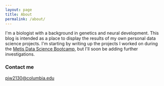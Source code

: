 ```yaml
---
layout: page
title: About
permalink: /about/
---
```


I'm a biologist with a background in genetics and neural development. This blog is intended as a place to display the results of my own personal data science projects. I'm starting by writing up the projects I worked on during the [Metis Data Science Bootcamp](https://www.thisismetis.com/data-science-bootcamps), but I'll soon be adding further investigations. 




### Contact me

[pjw2130@columbia.edu](mailto:pjw2130@columbia.edu)
